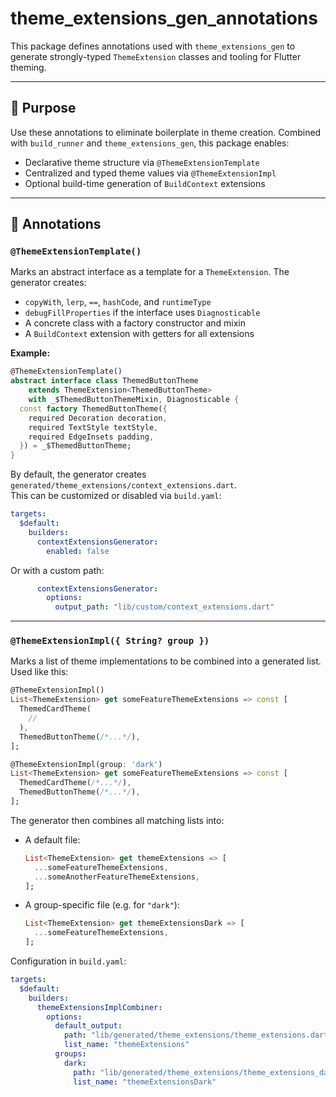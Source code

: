 # theme_extensions_gen_annotations

This package defines annotations used with `theme_extensions_gen` to generate strongly-typed `ThemeExtension` classes and tooling for Flutter theming.

---

## 🎯 Purpose

Use these annotations to eliminate boilerplate in theme creation. Combined with `build_runner` and `theme_extensions_gen`, this package enables:

- Declarative theme structure via `@ThemeExtensionTemplate`
- Centralized and typed theme values via `@ThemeExtensionImpl`
- Optional build-time generation of `BuildContext` extensions

---

## 🔖 Annotations

### `@ThemeExtensionTemplate()`

Marks an abstract interface as a template for a `ThemeExtension`. The generator creates:

- `copyWith`, `lerp`, `==`, `hashCode`, and `runtimeType`
- `debugFillProperties` if the interface uses `Diagnosticable`
- A concrete class with a factory constructor and mixin
- A `BuildContext` extension with getters for all extensions

**Example:**

```dart
@ThemeExtensionTemplate()
abstract interface class ThemedButtonTheme
    extends ThemeExtension<ThemedButtonTheme>
    with _$ThemedButtonThemeMixin, Diagnosticable {
  const factory ThemedButtonTheme({
    required Decoration decoration,
    required TextStyle textStyle,
    required EdgeInsets padding,
  }) = _$ThemedButtonTheme;
}
```

By default, the generator creates `generated/theme_extensions/context_extensions.dart`.  
This can be customized or disabled via `build.yaml`:

```yaml
targets:
  $default:
    builders:
      contextExtensionsGenerator:
        enabled: false
```

Or with a custom path:

```yaml
      contextExtensionsGenerator:
        options:
          output_path: "lib/custom/context_extensions.dart"
```

---

### `@ThemeExtensionImpl({ String? group })`

Marks a list of theme implementations to be combined into a generated list.  
Used like this:

```dart
@ThemeExtensionImpl()
List<ThemeExtension> get someFeatureThemeExtensions => const [
  ThemedCardTheme(
    // 
  ),
  ThemedButtonTheme(/*...*/),
];

@ThemeExtensionImpl(group: 'dark')
List<ThemeExtension> get someFeatureThemeExtensions => const [
  ThemedCardTheme(/*...*/),
  ThemedButtonTheme(/*...*/),
];
```

The generator then combines all matching lists into:

- A default file:
  ```dart
  List<ThemeExtension> get themeExtensions => [
    ...someFeatureThemeExtensions,
    ...someAnotherFeatureThemeExtensions,
  ];
  ```

- A group-specific file (e.g. for `"dark"`):
  ```dart
  List<ThemeExtension> get themeExtensionsDark => [
    ...someFeatureThemeExtensions,
  ];
  ```

Configuration in `build.yaml`:

```yaml
targets:
  $default:
    builders:
      themeExtensionsImplCombiner:
        options:
          default_output:
            path: "lib/generated/theme_extensions/theme_extensions.dart"
            list_name: "themeExtensions"
          groups:
            dark:
              path: "lib/generated/theme_extensions/theme_extensions_dark.dart"
              list_name: "themeExtensionsDark"
```
